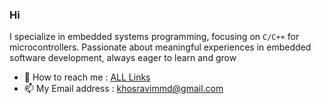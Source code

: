 ### Hi 
I specialize in embedded systems programming, focusing on `C/C++` for microcontrollers. Passionate about meaningful experiences in embedded software development, always eager to learn and grow

- 📎 How to reach me :  [ ALL Links](https://linktr.ee/mohammadkhosravi?utm_source=linktree_admin_share)
- 📫 My Email address : khosravimmd@gmail.com

<!--
**Mohamadkhosravi/Mohamadkhosravi** is a ✨ _special_ ✨ repository because its `README.md` (this file) appears on your GitHub profile.

Here are some ideas to get you started:

- 🔭 I’m currently working on ...
- 🌱 I’m currently learning ...
- 👯 I’m looking to collaborate on ...
- 🤔 I’m looking for help with ...
- 💬 Ask me about ...
- 📫 How to reach me: ...
- 😄 Pronouns: ...
- ⚡ Fun fact: ...
-->
